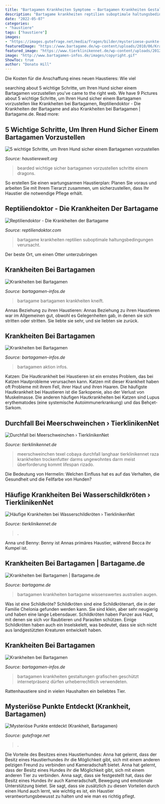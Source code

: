 ```yaml
---
title: "Bartagamen Krankheiten Symptome ~ Bartagamen Krankheiten Gestaltungen Grafischen Geschützt Internetpräsenz Dürfen Urheberrechtlich Verwendeten"
description: "Bartagame krankheiten reptilien suboptimale haltungsbedingungen verursacht"
date: "2022-05-07"
categories:
- "haustiere"
tags: ["haustiere"]
images:
- "https://images.gutefrage.net/media/fragen/bilder/mysterioese-punkte-entdeckt/0_big.jpg?v=1365263474000"
featuredImage: "https://www.bartagame.de/wp-content/uploads/2010/06/Krankheiten-bei-Bartagamen.jpg"
featured_image: "https://www.tierklinikennet.de/wp-content/uploads/2012/01/wasserschildkroete-krank-300x225.jpg"
image: "http://www.bartagamen-infos.de/images/copyright.gif"
ShowToc: true
author: "Donato Hill"
---
```



Die Kosten für die Anschaffung eines neuen Haustieres: Wie viel

	

		
searching about 5 wichtige Schritte, um Ihren Hund sicher einem Bartagamen vorzustellen you've came to the right web. We have 9 Pictures about 5 wichtige Schritte, um Ihren Hund sicher einem Bartagamen vorzustellen like Krankheiten bei Bartagamen, Reptiliendoktor - Die Krankheiten der Bartagame and also Krankheiten bei Bartagamen | Bartagame.de. Read more:
		
    
## 5 Wichtige Schritte, Um Ihren Hund Sicher Einem Bartagamen Vorzustellen

<img loading=lazy src="https://haustierewelt.org/wp-content/uploads/2020/05/5-wichtige-Schritte-um-Ihren-Hund-sicher-einem-Bartagamen-vorzustellen.jpg" onerror="this.onerror=null;this.src='https://tse3.mm.bing.net/th?id=OIP.B9dGa9uaDTRp3CVFxjcktQHaEM&amp;pid=15.1';" alt="5 wichtige Schritte, um Ihren Hund sicher einem Bartagamen vorzustellen">

_Source: haustierewelt.org_

>bearded wichtige sicher bartagamen vorzustellen schritte einem dragons. 

	

So erstellen Sie einen wartungsarmen Haustierplan: Planen Sie voraus und arbeiten Sie mit Ihrem Tierarzt zusammen, um sicherzustellen, dass Ihr Haustier die notwendige Pflege erhält.

    
## Reptiliendoktor - Die Krankheiten Der Bartagame

<img loading=lazy src="https://reptiliendoktor.com/data/uploads/860x574/reptiliendoktor-212157475.jpg" onerror="this.onerror=null;this.src='https://tse4.mm.bing.net/th?id=OIP.cgkgyREJhXND2NPijyGJKwHaE8&amp;pid=15.1';" alt="Reptiliendoktor - Die Krankheiten der Bartagame">

_Source: reptiliendoktor.com_

>bartagame krankheiten reptilien suboptimale haltungsbedingungen verursacht. 

	

Der beste Ort, um einen Otter unterzubringen

    
## Krankheiten Bei Bartagamen

<img loading=lazy src="http://www.bartagamen-infos.de/images/augen_zukneifen.JPG" onerror="this.onerror=null;this.src='https://tse2.mm.bing.net/th?id=OIP.6P9LrBE5b6wgKoqwbPj-SgHaHN&amp;pid=15.1';" alt="Krankheiten bei Bartagamen">

_Source: bartagamen-infos.de_

>bartagame bartagamen krankheiten kneift. 

	

Annas Beziehung zu ihren Haustieren: Annas Beziehung zu ihren Haustieren war im Allgemeinen gut, obwohl es Gelegenheiten gab, in denen sie sich stritten oder stritten. Sie liebte sie sehr, und sie liebten sie zurück.

    
## Krankheiten Bei Bartagamen

<img loading=lazy src="http://image.spreadshirtmedia.net/image-server/v1/products/146932741/views/1,width=250,height=250" onerror="this.onerror=null;this.src='https://tse1.mm.bing.net/th?id=OIP.6xV-YJGSyjDYt2Ds7U2OOwAAAA&amp;pid=15.1';" alt="Krankheiten bei Bartagamen">

_Source: bartagamen-infos.de_

>bartagamen aktion infos. 

	

Katzen:
Die Hautkrankheit bei Haustieren ist ein ernstes Problem, das bei Katzen Hautprobleme verursachen kann. Katzen mit dieser Krankheit haben oft Probleme mit ihrem Fell, ihrer Haut und ihren Haaren. Die häufigste Hautkrankheit bei Haustieren ist die Sarkopenie, also der Verlust von Muskelmasse. Die anderen häufigen Hautkrankheiten bei Katzen sind Lupus erythematodes (eine systemische Autoimmunerkrankung) und das Behçet-Sarkom.

    
## Durchfall Bei Meerschweinchen › TierklinikenNet

<img loading=lazy src="https://www.tierklinikennet.de/wp-content/uploads/2011/06/langhaarig-meerschweinchen.jpg" onerror="this.onerror=null;this.src='https://tse4.mm.bing.net/th?id=OIP.O0LLsNFcoH0E4DSVUHmYuAHaE6&amp;pid=15.1';" alt="Durchfall bei Meerschweinchen › TierklinikenNet">

_Source: tierklinikennet.de_

>meerschweinchen texel cobaya durchfall langhaar tierklinikennet raza krankheiten trockenfutter darms ungewohntes darm meist überforderung kommt lifespan rizado. 

	

Die Bedeutung von Hermelin: Welchen Einfluss hat es auf das Verhalten, die Gesundheit und die Fellfarbe von Hunden?

    
## Häufige Krankheiten Bei Wasserschildkröten › TierklinikenNet

<img loading=lazy src="https://www.tierklinikennet.de/wp-content/uploads/2012/01/wasserschildkroete-krank-300x225.jpg" onerror="this.onerror=null;this.src='https://tse4.mm.bing.net/th?id=OIP.iHB-GTaBcvk87a4zqvKcZgAAAA&amp;pid=15.1';" alt="Häufige Krankheiten bei Wasserschildkröten › TierklinikenNet">

_Source: tierklinikennet.de_

>. 

	

Anna und Benny: Benny ist Annas primäres Haustier, während Becca ihr Kumpel ist.

    
## Krankheiten Bei Bartagamen | Bartagame.de

<img loading=lazy src="https://www.bartagame.de/wp-content/uploads/2010/06/Krankheiten-bei-Bartagamen.jpg" onerror="this.onerror=null;this.src='https://tse2.mm.bing.net/th?id=OIP.CoTdpTZWsNfxDFO5BRH7bgHaE1&amp;pid=15.1';" alt="Krankheiten bei Bartagamen | Bartagame.de">

_Source: bartagame.de_

>bartagamen krankheiten bartagame wissenswertes australien augen. 

	

Was ist eine Schildkröte?
Schildkröten sind eine Schildkrötenart, die in der Familie Chelonia gefunden werden kann. Sie sind klein, aber sehr neugierig und haben eine lange Lebensdauer. Schildkröten haben Panzer aus Haut, mit denen sie sich vor Raubtieren und Parasiten schützen. Einige Schildkröten haben auch ein Inselskelett, was bedeutet, dass sie sich nicht aus landgestützten Kreaturen entwickelt haben.

    
## Krankheiten Bei Bartagamen

<img loading=lazy src="http://www.bartagamen-infos.de/images/copyright.gif" onerror="this.onerror=null;this.src='https://tse1.mm.bing.net/th?id=OIP.yhu-Wular9lWWgdHqBCYggHaCV&amp;pid=15.1';" alt="Krankheiten bei Bartagamen">

_Source: bartagamen-infos.de_

>bartagamen krankheiten gestaltungen grafischen geschützt internetpräsenz dürfen urheberrechtlich verwendeten. 

	

Rattenhaustiere sind in vielen Haushalten ein beliebtes Tier.

    
## Mysteriöse Punkte Entdeckt (Krankheit, Bartagamen)

<img loading=lazy src="https://images.gutefrage.net/media/fragen/bilder/mysterioese-punkte-entdeckt/0_big.jpg?v=1365263474000" onerror="this.onerror=null;this.src='https://tse1.mm.bing.net/th?id=OIP.mOTyQaCmQTQUfK17hlTrwgHaFj&amp;pid=15.1';" alt="Mysteriöse Punkte entdeckt (Krankheit, Bartagamen)">

_Source: gutefrage.net_

>. 

	

Die Vorteile des Besitzes eines Haustierhundes: Anna hat gelernt, dass der Besitz eines Haustierhundes ihr die Möglichkeit gibt, sich mit einem anderen pelzigen Freund zu verbinden und Kameradschaft bietet.
Anna hat gelernt, dass der Besitz eines Hundes ihr die Möglichkeit gibt, sich mit einem anderen Tier zu verbinden. Anna sagt, dass sie festgestellt hat, dass der Besitz eines Hundes ihr auch Kameradschaft, Bewegung und emotionale Unterstützung bietet. Sie sagt, dass sie zusätzlich zu diesen Vorteilen durch einen Hund auch lernt, wie wichtig es ist, ein Haustier verantwortungsbewusst zu halten und wie man es richtig pflegt.

